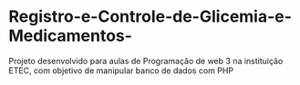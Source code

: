 # Registro-e-Controle-de-Glicemia-e-Medicamentos-
Projeto desenvolvido para aulas de Programação de web 3 na instituição ETEC, com objetivo de manipular banco de dados com PHP
